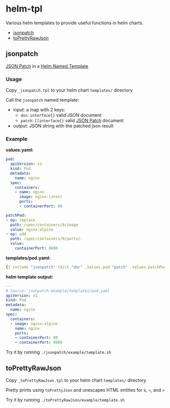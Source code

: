 # helm-tpl

Various helm templates to provide useful functions in helm charts.

- [jsonpatch](#jsonpatch)
- [toPrettyRawJson](#toPrettyRawJson)

## jsonpatch

[JSON Patch](https://jsonpatch.com/) in a [Helm Named Template](https://helm.sh/docs/chart_template_guide/named_templates/)

### Usage

Copy `_jsonpatch.tpl` to your helm chart `templates/` directory

Call the `jsonpatch` named template:
- input: a map with 2 keys:
  - `doc`: `interface{}` valid JSON document
  - `patch`: `[]interface{}` valid [JSON Patch](https://jsonpatch.com/) document
- output: JSON string with the patched json result

### Example

**values.yaml:**

```yaml
pod:
  apiVersion: v1
  kind: Pod
  metadata:
    name: nginx
  spec:
    containers:
    - name: nginx
      image: nginx:latest
      ports:
      - containerPort: 80

patchPod:
- op: replace
  path: /spec/containers/0/image
  value: nginx:alpine
- op: add
  path: /spec/containers/0/ports/-
  value:
    containerPort: 8080
```

**templates/pod.yaml:**

```yaml
{{ include "jsonpatch" (dict "doc" .Values.pod "patch" .Values.patchPod) | fromJson | toYaml }}
```

**helm template output:**

```yaml
---
# Source: jsonpatch-example/templates/pod.yaml
apiVersion: v1
kind: Pod
metadata:
  name: nginx
spec:
  containers:
  - image: nginx:alpine
    name: nginx
    ports:
    - containerPort: 80
    - containerPort: 8080
```

Try it by running `./jsonpatch/example/template.sh`

## toPrettyRawJson

Copy `_toPrettyRawJson.tpl` to your helm chart `templates/` directory

Pretty prints using `toPrettyJson` and unescapes HTML entities for `&`, `<`, and `>`

Try it by running `./toPrettyRawJson/example/template.sh`
